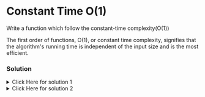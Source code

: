 # Constant Time O(1)

Write a function which follow the constant-time complexity(O(1))

The first order of functions, O(1), or constant time complexity, signifies that the algorithm's running time is independent of the input size and is the most efficient. 

### Solution

<details>
<summary>Click Here for solution 1</summary>

```
function doubleElement(arr, index){
    return arr[index] * 2;
}
```

</details>

<details>
<summary>Click Here for solution 2</summary>

```
function readElement(arr, index){
    return arr[index];
}
```

</details>
